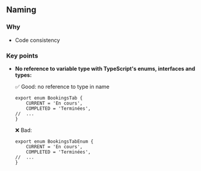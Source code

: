 ## Naming

### Why

- Code consistency

### Key points

- **No reference to variable type with TypeScript's enums, interfaces and types:**
  
  ✅ Good: no reference to type in name
    ```tsx
    export enum BookingsTab {
        CURRENT = 'En cours',
        COMPLETED = 'Terminées',
    //  ...
    }
    ```
  
  ❌ Bad:
    ```tsx
    export enum BookingsTabEnum {
        CURRENT = 'En cours',
        COMPLETED = 'Terminées',
    //  ...
    }
    ```
